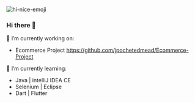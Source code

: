 ![hi-nice-emoji](https://user-images.githubusercontent.com/39777664/158520019-9f78460f-5625-422b-b957-2dbeb9e2ad9f.gif)
### Hi there 👋

🔭 I’m currently working on:
* Ecommerce Project https://github.com/jpochetedmead/Ecommerce-Project

🌱 I’m currently learning: 
* Java | intelliJ IDEA CE
* Selenium | Eclipse
* Dart | Flutter

<!--
**jpochetedmead/JPochetEdmead** is a ✨ _special_ ✨ repository because its `README.md` (this file) appears on your GitHub profile.

Here are some ideas to get you started:

- 🔭 I’m currently working on ...![wow-emoji](https://user-images.githubusercontent.com/39777664/158519976-1451a492-5601-4074-983c-84bcedef69a2.gif)

- 🌱 I’m currently learning ...
- 👯 I’m looking to collaborate on ...
- 🤔 I’m looking for help with ...
- 💬 Ask me about ...
- 📫 How to reach me: ...
- 😄 Pronouns: ...
- ⚡ Fun fact: ...
-->
